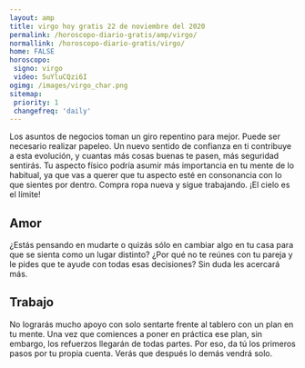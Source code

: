 ```yaml
---
layout: amp
title: virgo hoy gratis 22 de noviembre del 2020 
permalink: /horoscopo-diario-gratis/amp/virgo/
normallink: /horoscopo-diario-gratis/virgo/
home: FALSE
horoscopo:
 signo: virgo
 video: 5uYluCQzi6I
ogimg: /images/virgo_char.png
sitemap:
 priority: 1
 changefreq: 'daily'
---
```



Los asuntos de negocios toman un giro repentino para mejor. Puede ser necesario realizar papeleo. Un nuevo sentido de confianza en ti contribuye a esta evolución, y cuantas más cosas buenas te pasen, más seguridad sentirás. Tu aspecto físico podría asumir más importancia en tu mente de lo habitual, ya que vas a querer que tu aspecto esté en consonancia con lo que sientes por dentro. Compra ropa nueva y sigue trabajando. ¡El cielo es el límite!

## Amor

¿Estás pensando en mudarte o quizás sólo en cambiar algo en tu casa para que se sienta como un lugar distinto? ¿Por qué no te reúnes con tu pareja y le pides que te ayude con todas esas decisiones? Sin duda les acercará más.

## Trabajo

No lograrás mucho apoyo con solo sentarte frente al tablero con un plan en tu mente. Una vez que comiences a poner en práctica ese plan, sin embargo, los refuerzos llegarán de todas partes. Por eso, da tú los primeros pasos por tu propia cuenta. Verás que después lo demás vendrá solo.